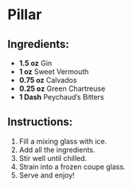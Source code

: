# Pillar

## Ingredients:
- **1.5 oz** Gin
- **1 oz** Sweet Vermouth
- **0.75 oz** Calvados
- **0.25 oz** Green Chartreuse
- **1 Dash** Peychaud’s Bitters  

## Instructions:
1. Fill a mixing glass with ice.  
2. Add all the ingredients.  
3. Stir well until chilled.  
4. Strain into a frozen coupe glass.  
5. Serve and enjoy!  
